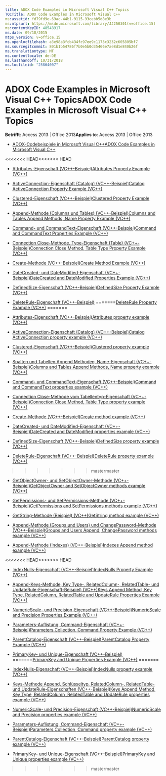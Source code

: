 ```yaml
---
title: ADOX Code Examples in Microsoft Visual C++ Topics
TOCTitle: ADOX Code Examples in Microsoft Visual C++
ms:assetid: fd79fd9e-69ac-44b1-9115-93cebb5d8e3b
ms:mtpsurl: https://msdn.microsoft.com/library/JJ250301(v=office.15)
ms:contentKeyID: 48548917
ms.date: 09/18/2015
mtps_version: v=office.15
ms.openlocfilehash: a3e98a3fcb434fc97ee9c1173c3232c605805bf7
ms.sourcegitcommit: 801b1b54786f7b0e5b0d35466e7ae8d1e840b26f
ms.translationtype: MT
ms.contentlocale: de-DE
ms.lasthandoff: 10/31/2018
ms.locfileid: "25864007"
---
```

# <a name="adox-code-examples-in-microsoft-visual-c-topics"></a><span data-ttu-id="b1665-102">ADOX Code Examples in Microsoft Visual C++ Topics</span><span class="sxs-lookup"><span data-stu-id="b1665-102">ADOX Code Examples in Microsoft Visual C++ Topics</span></span>


<span data-ttu-id="b1665-103">**Betrifft**: Access 2013 | Office 2013</span><span class="sxs-lookup"><span data-stu-id="b1665-103">**Applies to**: Access 2013 | Office 2013</span></span>


  - [<span data-ttu-id="b1665-104">ADOX-Codebeispiele in Microsoft Visual C++</span><span class="sxs-lookup"><span data-stu-id="b1665-104">ADOX Code Examples in Microsoft Visual C++</span></span>](adox-code-examples-in-microsoft-visual-c.md)

<span data-ttu-id="b1665-105"><<<<<<< HEAD</span><span class="sxs-lookup"><span data-stu-id="b1665-105"><<<<<<< HEAD</span></span>
  - [<span data-ttu-id="b1665-106">Attributes-Eigenschaft (VC++-Beispiel)</span><span class="sxs-lookup"><span data-stu-id="b1665-106">Attributes Property Example (VC++)</span></span>](attributes-property-example-vc.md)

  - [<span data-ttu-id="b1665-107">ActiveConnection-Eigenschaft (Catalog) (VC++-Beispiel)</span><span class="sxs-lookup"><span data-stu-id="b1665-107">Catalog ActiveConnection Property Example (VC++)</span></span>](catalog-activeconnection-property-example-vc.md)

  - [<span data-ttu-id="b1665-108">Clustered-Eigenschaft (VC++-Beispiel)</span><span class="sxs-lookup"><span data-stu-id="b1665-108">Clustered Property Example (VC++)</span></span>](clustered-property-example-vc.md)

  - [<span data-ttu-id="b1665-109">Append-Methode (Columns und Tables) (VC++-Beispiel)</span><span class="sxs-lookup"><span data-stu-id="b1665-109">Columns and Tables Append Methods, Name Property Example (VC++)</span></span>](columns-and-tables-append-methods-name-property-example-vc.md)

  - [<span data-ttu-id="b1665-110">Command- und CommandText-Eigenschaft (VC++-Beispiel)</span><span class="sxs-lookup"><span data-stu-id="b1665-110">Command and CommandText Properties Example (VC++)</span></span>](command-and-commandtext-properties-example-vc.md)

  - [<span data-ttu-id="b1665-111">Connection Close-Methode, Type-Eigenschaft (Table) (VC++-Beispiel)</span><span class="sxs-lookup"><span data-stu-id="b1665-111">Connection Close Method, Table Type Property Example (VC++)</span></span>](connection-close-method-table-type-property-example-vc.md)

  - [<span data-ttu-id="b1665-112">Create-Methode (VC++-Beispiel)</span><span class="sxs-lookup"><span data-stu-id="b1665-112">Create Method Example (VC++)</span></span>](create-method-example-vc.md)

  - [<span data-ttu-id="b1665-113">DateCreated- und DateModified-Eigenschaft (VC++-Beispiel)</span><span class="sxs-lookup"><span data-stu-id="b1665-113">DateCreated and DateModified Properties Example (VC++)</span></span>](datecreated-and-datemodified-properties-example-vc.md)

  - [<span data-ttu-id="b1665-114">DefinedSize-Eigenschaft (VC++-Beispiel)</span><span class="sxs-lookup"><span data-stu-id="b1665-114">DefinedSize Property Example (VC++)</span></span>](definedsize-property-example-vc.md)

  - <span data-ttu-id="b1665-115">[DeleteRule-Eigenschaft (VC++-Beispiel)](deleterule-property-example-vc.md)
=======</span><span class="sxs-lookup"><span data-stu-id="b1665-115">[DeleteRule Property Example (VC++)](deleterule-property-example-vc.md)
=======</span></span>
  - [<span data-ttu-id="b1665-116">Attributes-Eigenschaft (VC++-Beispiel)</span><span class="sxs-lookup"><span data-stu-id="b1665-116">Attributes property example (VC++)</span></span>](attributes-property-example-vc.md)

  - [<span data-ttu-id="b1665-117">ActiveConnection-Eigenschaft (Catalog) (VC++-Beispiel)</span><span class="sxs-lookup"><span data-stu-id="b1665-117">Catalog ActiveConnection property example (VC++)</span></span>](catalog-activeconnection-property-example-vc.md)

  - [<span data-ttu-id="b1665-118">Clustered-Eigenschaft (VC++-Beispiel)</span><span class="sxs-lookup"><span data-stu-id="b1665-118">Clustered property example (VC++)</span></span>](clustered-property-example-vc.md)

  - [<span data-ttu-id="b1665-119">Spalten und Tabellen Append Methoden, Name-Eigenschaft (VC++-Beispiel)</span><span class="sxs-lookup"><span data-stu-id="b1665-119">Columns and Tables Append Methods, Name property example (VC++)</span></span>](columns-and-tables-append-methods-name-property-example-vc.md)

  - [<span data-ttu-id="b1665-120">Command- und CommandText-Eigenschaft (VC++-Beispiel)</span><span class="sxs-lookup"><span data-stu-id="b1665-120">Command and CommandText properties example (VC++)</span></span>](command-and-commandtext-properties-example-vc.md)

  - [<span data-ttu-id="b1665-121">Connection Close-Methode vom Tabellentyp-Eigenschaft (VC++-Beispiel)</span><span class="sxs-lookup"><span data-stu-id="b1665-121">Connection Close Method, Table Type property example (VC++)</span></span>](connection-close-method-table-type-property-example-vc.md)

  - [<span data-ttu-id="b1665-122">Create-Methode (VC++-Beispiel)</span><span class="sxs-lookup"><span data-stu-id="b1665-122">Create method example (VC++)</span></span>](create-method-example-vc.md)

  - [<span data-ttu-id="b1665-123">DateCreated- und DateModified-Eigenschaft (VC++-Beispiel)</span><span class="sxs-lookup"><span data-stu-id="b1665-123">DateCreated and DateModified properties example (VC++)</span></span>](datecreated-and-datemodified-properties-example-vc.md)

  - [<span data-ttu-id="b1665-124">DefinedSize-Eigenschaft (VC++-Beispiel)</span><span class="sxs-lookup"><span data-stu-id="b1665-124">DefinedSize property example (VC++)</span></span>](definedsize-property-example-vc.md)

  - [<span data-ttu-id="b1665-125">DeleteRule-Eigenschaft (VC++-Beispiel)</span><span class="sxs-lookup"><span data-stu-id="b1665-125">DeleteRule property example (VC++)</span></span>](deleterule-property-example-vc.md)
>>>>>>> <span data-ttu-id="b1665-126">master</span><span class="sxs-lookup"><span data-stu-id="b1665-126">master</span></span>

  - [<span data-ttu-id="b1665-127">GetObjectOwner- und SetObjectOwner-Methode (VC++-Beispiel)</span><span class="sxs-lookup"><span data-stu-id="b1665-127">GetObjectOwner and SetObjectOwner methods example (VC++)</span></span>](getobjectowner-and-setobjectowner-methods-example-vc.md)

  - [<span data-ttu-id="b1665-128">GetPermissions- und SetPermissions-Methode (VC++-Beispiel)</span><span class="sxs-lookup"><span data-stu-id="b1665-128">GetPermissions and SetPermissions methods example (VC++)</span></span>](getpermissions-and-setpermissions-methods-example-vc.md)

  - [<span data-ttu-id="b1665-129">GetString-Methode (Beispiel) (VC++)</span><span class="sxs-lookup"><span data-stu-id="b1665-129">GetString method example (VC++)</span></span>](getstring-method-example-vc.md)

  - [<span data-ttu-id="b1665-130">Append-Methode (Groups und Users) und ChangePassword-Methode (VC++-Beispiel)</span><span class="sxs-lookup"><span data-stu-id="b1665-130">Groups and Users Append, ChangePassword methods example (VC++)</span></span>](groups-and-users-append-changepassword-methods-example-vc.md)

  - [<span data-ttu-id="b1665-131">Append-Methode (Indexes) (VC++-Beispiel)</span><span class="sxs-lookup"><span data-stu-id="b1665-131">Indexes Append method example (VC++)</span></span>](indexes-append-method-example-vc.md)

<span data-ttu-id="b1665-132"><<<<<<< HEAD</span><span class="sxs-lookup"><span data-stu-id="b1665-132"><<<<<<< HEAD</span></span>
  - [<span data-ttu-id="b1665-133">IndexNulls-Eigenschaft (VC++-Beispiel)</span><span class="sxs-lookup"><span data-stu-id="b1665-133">IndexNulls Property Example (VC++)</span></span>](indexnulls-property-example-vc.md)

  - [<span data-ttu-id="b1665-134">Append-Keys-Methode, Key Type-, RelatedColumn-, RelatedTable- und UpdateRule-Eigenschaft-Beispiel) (VC++)</span><span class="sxs-lookup"><span data-stu-id="b1665-134">Keys Append Method, Key Type, RelatedColumn, RelatedTable and UpdateRule Properties Example (VC++)</span></span>](keys-append-method-key-type-relatedcolumn-relatedtable-and-updaterule-properties-example-vc.md)

  - [<span data-ttu-id="b1665-135">NumericScale- und Precision-Eigenschaft (VC++-Beispiel)</span><span class="sxs-lookup"><span data-stu-id="b1665-135">NumericScale and Precision Properties Example (VC++)</span></span>](numericscale-and-precision-properties-example-vc.md)

  - [<span data-ttu-id="b1665-136">Parameters-Auflistung, Command-Eigenschaft (VC++-Beispiel)</span><span class="sxs-lookup"><span data-stu-id="b1665-136">Parameters Collection, Command Property Example (VC++)</span></span>](parameters-collection-command-property-example-vc.md)

  - [<span data-ttu-id="b1665-137">ParentCatalog-Eigenschaft (VC++-Beispiel)</span><span class="sxs-lookup"><span data-stu-id="b1665-137">ParentCatalog Property Example (VC++)</span></span>](parentcatalog-property-example-vc.md)

  - <span data-ttu-id="b1665-138">[PrimaryKey- und Unique-Eigenschaft (VC++-Beispiel)](primarykey-and-unique-properties-example-vc.md)
=======</span><span class="sxs-lookup"><span data-stu-id="b1665-138">[PrimaryKey and Unique Properties Example (VC++)](primarykey-and-unique-properties-example-vc.md)
=======</span></span>
  - [<span data-ttu-id="b1665-139">IndexNulls-Eigenschaft (VC++-Beispiel)</span><span class="sxs-lookup"><span data-stu-id="b1665-139">IndexNulls property example (VC++)</span></span>](indexnulls-property-example-vc.md)

  - [<span data-ttu-id="b1665-140">Keys-Methode Append, Schlüsseltyp, RelatedColumn-, RelatedTable- und UpdateRule-Eigenschaften (VC++-Beispiel)</span><span class="sxs-lookup"><span data-stu-id="b1665-140">Keys Append Method, Key Type, RelatedColumn, RelatedTable and UpdateRule properties example (VC++)</span></span>](keys-append-method-key-type-relatedcolumn-relatedtable-and-updaterule-properties-example-vc.md)

  - [<span data-ttu-id="b1665-141">NumericScale- und Precision-Eigenschaft (VC++-Beispiel)</span><span class="sxs-lookup"><span data-stu-id="b1665-141">NumericScale and Precision properties example (VC++)</span></span>](numericscale-and-precision-properties-example-vc.md)

  - [<span data-ttu-id="b1665-142">Parameters-Auflistung, Command-Eigenschaft (VC++-Beispiel)</span><span class="sxs-lookup"><span data-stu-id="b1665-142">Parameters Collection, Command property example (VC++)</span></span>](parameters-collection-command-property-example-vc.md)

  - [<span data-ttu-id="b1665-143">ParentCatalog-Eigenschaft (VC++-Beispiel)</span><span class="sxs-lookup"><span data-stu-id="b1665-143">ParentCatalog property example (VC++)</span></span>](parentcatalog-property-example-vc.md)

  - [<span data-ttu-id="b1665-144">PrimaryKey- und Unique-Eigenschaft (VC++-Beispiel)</span><span class="sxs-lookup"><span data-stu-id="b1665-144">PrimaryKey and Unique properties example (VC++)</span></span>](primarykey-and-unique-properties-example-vc.md)
>>>>>>> <span data-ttu-id="b1665-145">master</span><span class="sxs-lookup"><span data-stu-id="b1665-145">master</span></span>

